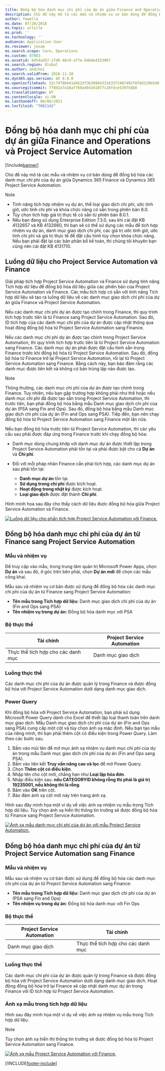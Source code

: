```yaml
---
title: Đồng bộ hóa danh mục chi phí của dự án giữa Finance and Operations và Project Service Automation
description: Chủ đề này mô tả các mẫu và nhiệm vụ cơ bản dùng để đồng bộ hóa các danh mục chi phí của dự án giữa Microsoft Dynamics 365 Finance và Dynamics 365 Project Service Automation.
author: Yowelle
ms.date: 07/20/2018
ms.topic: article
ms.prod: ''
ms.technology: ''
audience: Application User
ms.reviewer: josaw
ms.search.scope: Core, Operations
ms.custom: 87983
ms.assetid: b454ad57-2fd6-46c9-a77e-646de4153067
ms.search.region: Global
ms.author: andchoi
ms.search.validFrom: 2016-11-28
ms.dyn365.ops.version: AX 8.0.0
ms.openlocfilehash: 52c79f8b641d4b2df3b30964331633f2487402f8f8d229b540f9544c0f848557
ms.sourcegitcommit: 7f8d1e7a16af769adb43d1877c28fdce53975db8
ms.translationtype: HT
ms.contentlocale: vi-VN
ms.lasthandoff: 08/06/2021
ms.locfileid: "7001142"
---
```

# <a name="synchronize-project-expense-categories-between-finance-and-operations-and-project-service-automation"></a>Đồng bộ hóa danh mục chi phí của dự án giữa Finance and Operations và Project Service Automation

[!include[banner](../includes/banner.md)]

Chủ đề này mô tả các mẫu và nhiệm vụ cơ bản dùng để đồng bộ hóa các danh mục chi phí của dự án giữa Dynamics 365 Finance và Dynamics 365 Project Service Automation.

> [!NOTE]
> - Tính năng tích hợp nhiệm vụ dự án, thể loại giao dịch chi phí, ước tính giờ, ước tính chi phí và khóa chức năng có sẵn trong phiên bản 8.0.
> - Tùy chọn tích hợp giá trị thực tế có sẵn từ phiên bản 8.0.1.
> - Nếu bạn đang sử dụng Enterprise Edition 7.3.0, sau khi cài đặt KB 4132657 và KB 4132660, thì bạn sẽ có thể sử dụng các mẫu để tích hợp nhiệm vụ dự án, danh mục giao dịch chi phí, các giá trị ước tính giờ, ước tính chi phí và giá trị thực tế để đặt cấu hình tùy chọn khóa chức năng. Nếu bạn phải đặt lại các bản phân bổ kế toán, thì chúng tôi khuyên bạn cũng nên cài đặt KB 4131710.

## <a name="data-flow-for-project-service-automation-and-finance"></a>Luồng dữ liệu cho Project Service Automation và Finance

Giải pháp tích hợp Project Service Automation và Finance sử dụng tính năng Tích hợp dữ liệu để đồng bộ hóa dữ liệu giữa các phiên bản của Project Service Automation và Finance. Các mẫu tích hợp có sẵn với tính năng Tích hợp dữ liệu sẽ tạo ra luồng dữ liệu về các danh mục giao dịch chi phí của dự án giữa Finance và Project Service Automation.

Nếu các danh mục chi phí dự án được tạo chính trong Finance, thì quy trình tích hợp trước tiên là từ Finance sang Project Service Automation. Sau đó, ID tích hợp của các danh mục chi phí của dự án được cập nhật thông qua hoạt động đồng bộ hóa từ Project Service Automation sang Finance.

Nếu các danh mục chi phí dự án được tạo chính trong Project Service Automation, thì quy trình tích hợp trước tiên là từ Project Service Automation sang Finance. Các danh mục dự án phải được đặt cấu hình sẵn trong Finance trước khi đồng bộ hóa từ Project Service Automation. Sau đó, đồng bộ hóa từ Finance trở lại Project Service Automation, rồi lại từ Project Service Automation sang Finance. Bằng cách này, bạn bảo đảm rằng các danh mục được liên kết và không có bản trùng lặp nào được tạo.

> [!NOTE]
> Thông thường, các danh mục chi phí của dự án được tạo chính trong Finance. Tuy nhiên, nếu bạn gặp trường hợp không phải như thế hoặc nếu danh mục chi phí đã được tạo sẵn trong Project Service Automation, thì trước tiên, bạn phải đồng bộ hóa bằng mẫu Danh mục giao dịch chi phí của dự án (PSA sang Fin and Ops). Sau đó, đồng bộ hóa bằng mẫu Danh mục giao dịch chi phí của dự án (Fin and Ops sang PSA). Tiếp đến, bạn nên chạy đồng bộ hóa từ Project Service Automation sang Finance một lần nữa.
>
> Nếu bạn đồng bộ hóa trước tiên từ Project Service Automation, thì các yêu cầu sau phải được đáp ứng trong Finance trước khi chạy đồng bộ hóa:
>
> - Danh mục dùng chung khớp với danh mục dự án được thiết lập trong Project Service Automation phải tồn tại và phải được bật cho cả **Dự án** và **Chi phí**.
> - Đối với mỗi pháp nhân Finance cần phải tích hợp, các danh mục dự án sau phải tồn tại:
>
>     - **Danh mục dự án** tồn tại. 
>     - **Sử dụng trong chi phí** được kích hoạt.
>     - **Hoạt động trong nhật ký** được kích hoạt.
>     - **Loại giao dịch** được đặt thành **Chi phí**.

Hình minh họa sau đây cho thấy cách dữ liệu được đồng bộ hóa giữa Project Service Automation và Finance.

[![Luồng dữ liệu cho phần tích hợp Project Service Automation với Finance.](./media/ProjectExpenseCategoriesFlow.png)](./media/ProjectExpenseCategoriesFlow.png)

## <a name="project-expense-category-synchronization-from-finance-to-project-service-automation"></a>Đồng bộ hóa danh mục chi phí của dự án từ Finance sang Project Service Automation

### <a name="template-and-task"></a>Mẫu và nhiệm vụ

Để truy cập vào mẫu, trong trung tâm quản trị Microsoft Power Apps, chọn **Dự án** và sau đó, ở góc trên bên phải, chọn **Dự án mới** để chọn các mẫu công khai.

Mẫu sau và nhiệm vụ cơ bản được sử dụng để đồng bộ hóa các danh mục chi phí của dự án từ Finance sang Project Service Automation:

- **Tên mẫu trong Tích hợp dữ liệu:** Danh mục giao dịch chi phí của dự án (Fin and Ops sang PSA)
- **Tên nhiệm vụ trong dự án:** Đồng bộ hóa danh mục với PSA

### <a name="entity-set"></a>Bộ thực thể

| Tài chính                           | Project Service Automation |
|-----------------------------------|----------------------------|
| Thực thể tích hợp cho các danh mục | Danh mục giao dịch     |

### <a name="entity-flow"></a>Luồng thực thể

Các danh mục chi phí của dự án được quản lý trong Finance và được đồng bộ hóa với Project Service Automation dưới dạng danh mục giao dịch.

### <a name="power-query"></a>Power Query

Khi đồng bộ hóa với Project Service Automation, bạn phải sử dụng Microsoft Power Query dành cho Excel để thiết lập loại thanh toán trên danh mục giao dịch. Mẫu Danh mục giao dịch chi phí của dự án (Fin and Ops sang PSA) cung cấp một cột và tùy chọn ánh xạ mặc định. Nếu bạn tạo mẫu của riêng mình, thì bạn phải thêm cột có điều kiện trong Power Query. Làm theo các bước sau.

1. Bấm vào mũi tên để mở mục ánh xạ nhiệm vụ danh mục chi phí của dự án trong mẫu Danh mục giao dịch chi phí của dự án (Fin and Ops sang PSA).
2. Bấm vào liên kết **Truy vấn nâng cao và lọc** để mở Power Query.
2. Chọn **Thêm cột có điều kiện**.
3. Nhập tên cho cột mới, chẳng hạn như **Loại lập hóa đơn**.
4. Nhập điều kiện sau: **nếu CATEGORYID không rỗng thì phải là giá trị 19235001, nếu không thì là rỗng**.
5. Bấm vào **OK** trên cột.
6. Bảo đảm ánh xạ cột mới này trên trang ánh xạ.

Hình sau đây minh họa một ví dụ về việc ánh xạ nhiệm vụ mẫu trong Tích hợp dữ liệu. Tùy chọn ánh xạ hiển thị thông tin trường sẽ được đồng bộ hóa từ Finance sang Project Service Automation.

[![Ánh xạ mẫu danh mục chi phí của dự án với mẫu Project Service Automation.](./media/ProjectExpenseCategoriesToPSAMapping.jpg)](./media/ProjectExpenseCategoriesToPSAMapping.jpg)

## <a name="project-expense-category-synchronization-from-project-service-automation-to-finance"></a>Đồng bộ hóa danh mục chi phí của dự án từ Project Service Automation sang Finance

### <a name="template-and-task"></a>Mẫu và nhiệm vụ

Mẫu sau và nhiệm vụ cơ bản được sử dụng để đồng bộ hóa các danh mục chi phí của dự án từ Project Service Automation sang Finance:

- **Tên mẫu trong Tích hợp dữ liệu:** Danh mục giao dịch chi phí của dự án (PSA sang Fin and Ops)
- **Tên nhiệm vụ trong dự án:** Đồng bộ hóa danh mục với Fin Ops

### <a name="entity-set"></a>Bộ thực thể

| Project Service Automation | Tài chính                           |
|----------------------------|-----------------------------------|
| Danh mục giao dịch     | Thực thể tích hợp cho các danh mục |

### <a name="entity-flow"></a>Luồng thực thể

Các danh mục chi phí của dự án được quản lý trong Finance và được đồng bộ hóa với Project Service Automation dưới dạng danh mục giao dịch. Hoạt động đồng bộ hóa trở lại Finance sẽ cập nhật danh mục dự án trong Finance với ID tích hợp từ Project Service Automation.

### <a name="template-mapping-in-data-integration"></a>Ánh xạ mẫu trong tích hợp dữ liệu

Hình sau đây minh họa một ví dụ về việc ánh xạ nhiệm vụ mẫu trong Tích hợp dữ liệu.

> [!NOTE]
> Tùy chọn ánh xạ hiển thị thông tin trường sẽ được đồng bộ hóa từ Project Service Automation sang Finance.

[![Ánh xạ mẫu Project Service Automation với Finance.](./media/ProjectExpenseCategoriesToFinOpsMapping.jpg)](./media/ProjectExpenseCategoriesToFinOpsMapping.jpg)


[!INCLUDE[footer-include](../includes/footer-banner.md)]